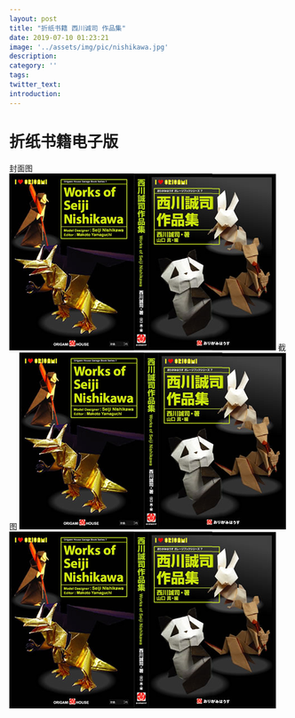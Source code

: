 ```yaml
---
layout: post
title: "折纸书籍 西川诚司 作品集"
date: 2019-07-10 01:23:21
image: '../assets/img/pic/nishikawa.jpg'
description:
category: ''
tags:
twitter_text:
introduction:
---
```

# 折纸书籍电子版
封面图
![placeholder](../assets/img/pic/nishikawa.jpg)
截图
![placeholder](../assets/img/pic/nishikawa.jpg)
![placeholder](../assets/img/pic/nishikawa.jpg)
